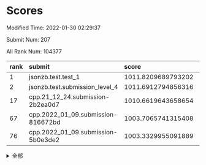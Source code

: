 # Scores

Modified Time: 2022-01-30 02:29:37

Submit Num: 207

All Rank Num: 104377

| rank |               submit               |       score        |       sigma        | pk_num |
| :--- | :--------------------------------- | :----------------- | :----------------- | :----- |
| 1    | jsonzb.test.test_1                 | 1011.8209689793202 | 0.7812926176973898 | 2015   |
| 2    | jsonzb.test.submission_level_4     | 1011.6912794856316 | 0.7721551437029373 | 2021   |
| 17   | cpp.21_12_24.submission-2b2ea0d7   | 1010.6619643658654 | 0.7800690040000644 | 2017   |
| 67   | cpp.2022_01_09.submission-816672bd | 1003.7065741315408 | 0.7103787024967506 | 2022   |
| 76   | cpp.2022_01_09.submission-5b0e3de2 | 1003.3329955091889 | 0.7025431038667593 | 2023   |


<details>
<summary>全部</summary>

| rank |                 submit                 |       score        |       sigma        | pk_num |
| :--- | :------------------------------------- | :----------------- | :----------------- | :----- |
| 1    | jsonzb.test.test_1                     | 1011.8209689793202 | 0.7812926176973898 | 2015   |
| 2    | jsonzb.test.submission_level_4         | 1011.6912794856316 | 0.7721551437029373 | 2021   |
| 3    | gobigger.level_3.submission_level_3_1  | 1011.4566286004163 | 0.7553940569834302 | 2017   |
| 4    | gobigger.level_3.submission_level_3_0  | 1011.1781385201041 | 0.7892183365855304 | 2020   |
| 5    | gobigger.level_3.submission_level_3_49 | 1011.0983916184322 | 0.8087046742054167 | 2015   |
| 6    | gobigger.level_3.submission_level_3_42 | 1011.0883284797968 | 0.787861622000271  | 2020   |
| 7    | gobigger.level_3.submission_level_3_26 | 1010.93917429694   | 0.7746371913441462 | 2015   |
| 8    | gobigger.level_3.submission_level_3_5  | 1010.9235258457229 | 0.7424594769931051 | 2024   |
| 9    | gobigger.level_3.submission_level_3_41 | 1010.9047967133891 | 0.7637251776789555 | 2016   |
| 10   | gobigger.level_3.submission_level_3_22 | 1010.8899466421199 | 0.7811016343870245 | 2020   |
| 11   | gobigger.level_3.submission_level_3_31 | 1010.834924631898  | 0.7650034194931211 | 2018   |
| 12   | gobigger.level_3.submission_level_3_38 | 1010.7991226868761 | 0.7521776289851404 | 2010   |
| 13   | gobigger.level_3.submission_level_3_46 | 1010.7302202783483 | 0.7982373111826032 | 2015   |
| 14   | gobigger.level_3.submission_level_3_34 | 1010.7278916070729 | 0.7346137246301974 | 2019   |
| 15   | gobigger.level_3.submission_level_3_24 | 1010.7167355385116 | 0.7675560677168565 | 2016   |
| 16   | gobigger.level_3.submission_level_3_45 | 1010.6741444166406 | 0.7478627104975665 | 2017   |
| 17   | cpp.21_12_24.submission-2b2ea0d7       | 1010.6619643658654 | 0.7800690040000644 | 2017   |
| 18   | gobigger.level_3.submission_level_3_35 | 1010.549318274053  | 0.7709866580032787 | 2021   |
| 19   | gobigger.level_3.submission_level_3_12 | 1010.5313520612042 | 0.7683439507113896 | 2018   |
| 20   | gobigger.level_3.submission_level_3_3  | 1010.3831915975259 | 0.7660466862756222 | 2022   |
| 21   | gobigger.level_3.submission_level_3_18 | 1010.3768054462812 | 0.7564888331422117 | 2019   |
| 22   | gobigger.level_3.submission_level_3_9  | 1010.2831864917449 | 0.7522477534230149 | 2020   |
| 23   | gobigger.level_3.submission_level_3_33 | 1010.2647044561102 | 0.7680635914164814 | 2016   |
| 24   | gobigger.level_3.submission_level_3_32 | 1010.2418349108774 | 0.7577295115458634 | 2014   |
| 25   | gobigger.level_3.submission_level_3_7  | 1010.2367666288384 | 0.7440036792064503 | 2012   |
| 26   | gobigger.level_3.submission_level_3_47 | 1010.2349907168519 | 0.7554270275510889 | 2016   |
| 27   | gobigger.level_3.submission_level_3_37 | 1010.079322900018  | 0.742338045574865  | 2019   |
| 28   | gobigger.level_3.submission_level_3_39 | 1009.9994522166335 | 0.7920584621638277 | 2016   |
| 29   | gobigger.level_3.submission_level_3_48 | 1009.9912887386342 | 0.7609091339259522 | 2014   |
| 30   | gobigger.level_3.submission_level_3_30 | 1009.9849192891124 | 0.7632763274526929 | 2015   |
| 31   | gobigger.level_3.submission_level_3_23 | 1009.8023349047414 | 0.7510516299187261 | 2022   |
| 32   | gobigger.level_3.submission_level_3_20 | 1009.7951486790058 | 0.7563775071233376 | 2020   |
| 33   | gobigger.level_3.submission_level_3_21 | 1009.754295406362  | 0.7615036752664848 | 2014   |
| 34   | gobigger.level_3.submission_level_3_10 | 1009.703476333209  | 0.7658556890825554 | 2015   |
| 35   | gobigger.level_3.submission_level_3_29 | 1009.6873674085325 | 0.7867791996800766 | 2020   |
| 36   | gobigger.level_3.submission_level_3_28 | 1009.6323524598074 | 0.7408036772915298 | 2023   |
| 37   | gobigger.level_3.submission_level_3_6  | 1009.6148329625056 | 0.7721984325106153 | 2013   |
| 38   | gobigger.level_3.submission_level_3_25 | 1009.5997252089194 | 0.7593685871266065 | 2014   |
| 39   | gobigger.level_3.submission_level_3_15 | 1009.5656280147933 | 0.7270237612196554 | 2015   |
| 40   | gobigger.level_3.submission_level_3_11 | 1009.5383342513147 | 0.7512903314847034 | 2015   |
| 41   | gobigger.level_3.submission_level_3_27 | 1009.4997905348114 | 0.7660510342536052 | 2018   |
| 42   | gobigger.level_3.submission_level_3_4  | 1009.3836155977057 | 0.7650557241626336 | 2016   |
| 43   | gobigger.level_3.submission_level_3_8  | 1009.3090026020396 | 0.7534841724781105 | 2017   |
| 44   | gobigger.level_3.submission_level_3_43 | 1009.2268854577657 | 0.7340911382188191 | 2018   |
| 45   | gobigger.level_3.submission_level_3_2  | 1009.1779348899618 | 0.7608322195705565 | 2016   |
| 46   | gobigger.level_3.submission_level_3_17 | 1009.1284943461637 | 0.7496706897523199 | 2015   |
| 47   | gobigger.level_3.submission_level_3_13 | 1009.0478096489761 | 0.7525981206922489 | 2017   |
| 48   | gobigger.level_3.submission_level_3_40 | 1009.0000933708008 | 0.7474792114134157 | 2021   |
| 49   | gobigger.level_3.submission_level_3_19 | 1008.9429403024432 | 0.7502657931805076 | 2023   |
| 50   | gobigger.level_3.submission_level_3_14 | 1008.8648231005286 | 0.7860595530745552 | 2019   |
| 51   | gobigger.level_3.submission_level_3_44 | 1008.8544735528858 | 0.7421592791360762 | 2019   |
| 52   | gobigger.level_3.submission_level_3_16 | 1008.7666195897873 | 0.7440817193283791 | 2015   |
| 53   | gobigger.level_3.submission_level_3_36 | 1008.7217707390779 | 0.7383045622132516 | 2018   |
| 54   | gobigger.level_1.submission_level_1_21 | 1005.52152253349   | 0.7239887565042943 | 2024   |
| 55   | gobigger.level_1.submission_level_1_29 | 1004.5920886685235 | 0.7079489312423316 | 2018   |
| 56   | gobigger.level_1.submission_level_1_49 | 1004.549375967852  | 0.7260716224017322 | 2015   |
| 57   | gobigger.level_1.submission_level_1_12 | 1004.3206850041104 | 0.7284490396780015 | 2016   |
| 58   | gobigger.level_1.submission_level_1_40 | 1004.1953622736338 | 0.7206489725189148 | 2018   |
| 59   | gobigger.level_1.submission_level_1_48 | 1004.1533775552718 | 0.7129976287532173 | 2007   |
| 60   | gobigger.level_1.submission_level_1_9  | 1004.0304768245926 | 0.7239380312077539 | 2019   |
| 61   | gobigger.level_1.submission_level_1_44 | 1003.9873243823474 | 0.7209177625182622 | 2019   |
| 62   | gobigger.level_1.submission_level_1_22 | 1003.9103761196446 | 0.7220193719273491 | 2021   |
| 63   | gobigger.level_1.submission_level_1_20 | 1003.8864878376141 | 0.7145085309925553 | 2016   |
| 64   | gobigger.level_1.submission_level_1_13 | 1003.8360637512351 | 0.7189081520793917 | 2015   |
| 65   | gobigger.level_1.submission_level_1_25 | 1003.8263606265809 | 0.710831210512805  | 2018   |
| 66   | gobigger.level_1.submission_level_1_18 | 1003.8151023604834 | 0.7151467191929338 | 2015   |
| 67   | cpp.2022_01_09.submission-816672bd     | 1003.7065741315408 | 0.7103787024967506 | 2022   |
| 68   | gobigger.level_1.submission_level_1_6  | 1003.6730368911893 | 0.7168867052483676 | 2014   |
| 69   | gobigger.level_1.submission_level_1_26 | 1003.6701601781851 | 0.7302847268070083 | 2018   |
| 70   | gobigger.level_1.submission_level_1_1  | 1003.626767851636  | 0.7131778889279208 | 2014   |
| 71   | gobigger.level_1.submission_level_1_42 | 1003.5023484041839 | 0.7170610685323417 | 2017   |
| 72   | gobigger.level_1.submission_level_1_23 | 1003.4174206603391 | 0.7163843698453289 | 2011   |
| 73   | gobigger.level_1.submission_level_1_28 | 1003.4112675773662 | 0.7187760432505513 | 2018   |
| 74   | gobigger.level_1.submission_level_1_47 | 1003.3555245004208 | 0.7118543723529813 | 2015   |
| 75   | gobigger.level_1.submission_level_1_39 | 1003.3363230481747 | 0.7174618608169718 | 2014   |
| 76   | cpp.2022_01_09.submission-5b0e3de2     | 1003.3329955091889 | 0.7025431038667593 | 2023   |
| 77   | gobigger.level_1.submission_level_1_46 | 1003.3115058950366 | 0.715517879191583  | 2016   |
| 78   | gobigger.level_1.submission_level_1_19 | 1003.3104446852409 | 0.7179920618355677 | 2018   |
| 79   | gobigger.level_1.submission_level_1_27 | 1003.2883737924545 | 0.7227434598037851 | 2019   |
| 80   | gobigger.level_1.submission_level_1_41 | 1003.1348070596322 | 0.7139056229990537 | 2020   |
| 81   | gobigger.level_1.submission_level_1_15 | 1003.0927649611708 | 0.7148505083331644 | 2012   |
| 82   | gobigger.level_1.submission_level_1_17 | 1003.0564096165787 | 0.7223217279571338 | 2015   |
| 83   | gobigger.level_1.submission_level_1_32 | 1003.035572175052  | 0.7164236096773421 | 2016   |
| 84   | gobigger.level_1.submission_level_1_14 | 1002.9965895136353 | 0.7102958691830376 | 2022   |
| 85   | gobigger.level_1.submission_level_1_11 | 1002.9733545988191 | 0.7031129092981032 | 2018   |
| 86   | gobigger.level_1.submission_level_1_16 | 1002.9552640740901 | 0.7216184470748854 | 2018   |
| 87   | gobigger.level_1.submission_level_1_34 | 1002.9532935773599 | 0.7041885928445286 | 2015   |
| 88   | gobigger.level_1.submission_level_1_35 | 1002.9278711074012 | 0.7140366202593218 | 2017   |
| 89   | gobigger.level_1.submission_level_1_7  | 1002.9175591114597 | 0.7156340128069554 | 2010   |
| 90   | gobigger.level_1.submission_level_1_33 | 1002.9160103952472 | 0.7257814583607834 | 2017   |
| 91   | gobigger.level_1.submission_level_1_4  | 1002.9022203074579 | 0.7076903101944354 | 2019   |
| 92   | gobigger.level_1.submission_level_1_2  | 1002.8724947201088 | 0.7210981938602519 | 2014   |
| 93   | gobigger.level_1.submission_level_1_30 | 1002.8221958945016 | 0.7090596044756071 | 2016   |
| 94   | gobigger.level_1.submission_level_1_24 | 1002.8017910915502 | 0.7107278714735709 | 2018   |
| 95   | gobigger.level_1.submission_level_1_43 | 1002.7536340151961 | 0.7109655418327913 | 2018   |
| 96   | gobigger.level_1.submission_level_1_38 | 1002.6700056327043 | 0.7111666415715663 | 2020   |
| 97   | gobigger.level_1.submission_level_1_45 | 1002.6322017047271 | 0.704495884020019  | 2015   |
| 98   | gobigger.level_1.submission_level_1_37 | 1002.5964576612237 | 0.7150451583614605 | 2018   |
| 99   | gobigger.level_1.submission_level_1_0  | 1002.4910603147375 | 0.7045190292011805 | 2014   |
| 100  | gobigger.level_1.submission_level_1_10 | 1002.4556365489748 | 0.7147866637496274 | 2012   |
| 101  | gobigger.level_1.submission_level_1_5  | 1002.4209847765469 | 0.7109390365528405 | 2015   |
| 102  | gobigger.level_1.submission_level_1_36 | 1002.1146998103602 | 0.7236677615813945 | 2015   |
| 103  | gobigger.level_1.submission_level_1_8  | 1002.0616454828191 | 0.70471280241655   | 2015   |
| 104  | gobigger.level_1.submission_level_1_3  | 1001.8092819301634 | 0.7104502436570455 | 2017   |
| 105  | gobigger.level_1.submission_level_1_31 | 1001.1798872378823 | 0.7149765835923272 | 2019   |
| 106  | gobigger.random.submission_random_10   | 997.6171173211513  | 0.7039563120691716 | 2018   |
| 107  | gobigger.random.submission_random_15   | 997.3078376475602  | 0.7053073083782273 | 2016   |
| 108  | gobigger.random.submission_random_3    | 997.0031742601842  | 0.7015473713064165 | 2013   |
| 109  | gobigger.random.submission_random_19   | 997.0017304880421  | 0.6974105698414842 | 2015   |
| 110  | gobigger.random.submission_random_34   | 996.9686974406313  | 0.7110836990839005 | 2012   |
| 111  | gobigger.random.submission_random_9    | 996.5570205374684  | 0.7010341055736464 | 2014   |
| 112  | gobigger.random.submission_random_37   | 996.539664239364   | 0.7016105154051069 | 2020   |
| 113  | gobigger.random.submission_random_4    | 996.5304249269134  | 0.714122876013472  | 2016   |
| 114  | gobigger.random.submission_random_40   | 996.4607786588208  | 0.7045103879881236 | 2021   |
| 115  | gobigger.random.submission_random_21   | 996.4236929517424  | 0.7033347352036962 | 2019   |
| 116  | gobigger.random.submission_random_7    | 996.3714737758772  | 0.7108630936653033 | 2018   |
| 117  | gobigger.random.submission_random_32   | 996.350229559542   | 0.7106348397057087 | 2015   |
| 118  | gobigger.random.submission_random_25   | 996.3359983505569  | 0.7152235905284707 | 2016   |
| 119  | gobigger.random.submission_random_17   | 996.2389286180425  | 0.7004970588163508 | 2013   |
| 120  | gobigger.random.submission_random_29   | 996.2277851503769  | 0.7154838974916288 | 2016   |
| 121  | gobigger.random.submission_random_44   | 996.1133229217253  | 0.7167678975624426 | 2020   |
| 122  | gobigger.random.submission_random_31   | 996.1097638430448  | 0.7079411522142294 | 2018   |
| 123  | gobigger.random.submission_random_5    | 996.1041775537819  | 0.7045810337055414 | 2013   |
| 124  | gobigger.random.submission_random_36   | 996.0716157205716  | 0.7158499283745078 | 2018   |
| 125  | gobigger.random.submission_random_23   | 996.0482876737107  | 0.7069494784393497 | 2020   |
| 126  | gobigger.random.submission_random_46   | 996.0287370563886  | 0.7076728476372317 | 2012   |
| 127  | gobigger.random.submission_random_24   | 996.0242494635511  | 0.7094398927834447 | 2012   |
| 128  | gobigger.random.submission_random_43   | 996.0057776838863  | 0.719318701703279  | 2016   |
| 129  | gobigger.random.submission_random_18   | 995.9399983684813  | 0.7083768668406484 | 2019   |
| 130  | gobigger.random.submission_random_47   | 995.9174485640359  | 0.7086161421263244 | 2021   |
| 131  | gobigger.random.submission_random_38   | 995.8996050333816  | 0.7092378123822326 | 2017   |
| 132  | gobigger.random.submission_random_6    | 995.8344439173851  | 0.7024293859639001 | 2018   |
| 133  | gobigger.random.submission_random_33   | 995.8223039576969  | 0.7049951904251951 | 2017   |
| 134  | gobigger.random.submission_random_35   | 995.8191792944244  | 0.7114391567363978 | 2015   |
| 135  | gobigger.random.submission_random_8    | 995.7444804296342  | 0.7256221469937033 | 2018   |
| 136  | gobigger.random.submission_random_49   | 995.6926848044875  | 0.7136593829485894 | 2019   |
| 137  | gobigger.random.submission_random_26   | 995.690646211282   | 0.7071715882042724 | 2017   |
| 138  | gobigger.random.submission_random_39   | 995.6579192333797  | 0.7036956658380098 | 2012   |
| 139  | gobigger.random.submission_random_14   | 995.6315213865269  | 0.7198302509761535 | 2023   |
| 140  | gobigger.random.submission_random_42   | 995.6004541705496  | 0.7186409280437196 | 2016   |
| 141  | gobigger.random.submission_random_30   | 995.5648297834309  | 0.7039636725610138 | 2016   |
| 142  | gobigger.random.submission_random_12   | 995.5629309152522  | 0.7136804747010927 | 2019   |
| 143  | gobigger.random.submission_random_27   | 995.5627386760264  | 0.7032341441740225 | 2020   |
| 144  | gobigger.random.submission_random_41   | 995.5542661983866  | 0.7288818229297809 | 2014   |
| 145  | gobigger.random.submission_random_45   | 995.476065996623   | 0.7066685762130811 | 2022   |
| 146  | gobigger.random.submission_random_13   | 995.3901401283922  | 0.7145317791331443 | 2020   |
| 147  | gobigger.random.submission_random_11   | 995.3441104077659  | 0.7183806303306796 | 2015   |
| 148  | gobigger.random.submission_random_16   | 995.286391616449   | 0.7152779998867409 | 2015   |
| 149  | gobigger.random.submission_random_1    | 995.2497712150453  | 0.7242668500819036 | 2018   |
| 150  | gobigger.random.submission_random_22   | 995.1015970978425  | 0.7101842266709687 | 2018   |
| 151  | gobigger.random.submission_random_28   | 995.0691377355291  | 0.7129750283367506 | 2017   |
| 152  | gobigger.random.submission_random_2    | 995.0688308296503  | 0.7208490934168691 | 2015   |
| 153  | gobigger.random.submission_random_48   | 995.0182299843883  | 0.707086269976625  | 2014   |
| 154  | gobigger.random.submission_random_0    | 994.7918265131125  | 0.7330358502129108 | 2019   |
| 155  | gobigger.random.submission_random_20   | 994.4174780964935  | 0.7464891862189548 | 2018   |
| 156  | gobigger.level_2.submission_level_2_19 | 993.7229427484626  | 0.7388826182897853 | 2020   |
| 157  | gobigger.level_2.submission_level_2_0  | 993.6222163238134  | 0.7329162949586702 | 2015   |
| 158  | gobigger.level_2.submission_level_2_41 | 993.6196750039334  | 0.7385202335439278 | 2020   |
| 159  | gobigger.level_2.submission_level_2_29 | 993.3617625027512  | 0.7466727990905294 | 2016   |
| 160  | gobigger.level_2.submission_level_2_15 | 993.0211593511793  | 0.7262092855818637 | 2017   |
| 161  | gobigger.level_2.submission_level_2_21 | 992.9736845401687  | 0.7371473958710297 | 2014   |
| 162  | gobigger.level_2.submission_level_2_27 | 992.9281507262849  | 0.7356411804012088 | 2020   |
| 163  | gobigger.level_2.submission_level_2_42 | 992.9246484270766  | 0.7408444041706972 | 2020   |
| 164  | gobigger.level_2.submission_level_2_17 | 992.8668212912394  | 0.7360245014081903 | 2019   |
| 165  | gobigger.level_2.submission_level_2_5  | 992.6756500134055  | 0.7258852156723574 | 2016   |
| 166  | gobigger.level_2.submission_level_2_40 | 992.6225733107505  | 0.7376778247869438 | 2014   |
| 167  | gobigger.level_2.submission_level_2_9  | 992.5677789829081  | 0.7272200050736117 | 2009   |
| 168  | gobigger.level_2.submission_level_2_24 | 992.5211332069082  | 0.7415358138539497 | 2017   |
| 169  | gobigger.level_2.submission_level_2_22 | 992.4336377943146  | 0.7287912025635432 | 2017   |
| 170  | gobigger.level_2.submission_level_2_36 | 992.4097098476443  | 0.7355301595259106 | 2021   |
| 171  | gobigger.level_2.submission_level_2_43 | 992.4027257210535  | 0.7640554417616127 | 2018   |
| 172  | gobigger.level_2.submission_level_2_11 | 992.3922985429567  | 0.7275332918537196 | 2012   |
| 173  | gobigger.level_2.submission_level_2_12 | 992.3570619772485  | 0.7479297621258088 | 2016   |
| 174  | gobigger.level_2.submission_level_2_37 | 992.3325855388644  | 0.7228515907292995 | 2020   |
| 175  | gobigger.level_2.submission_level_2_8  | 992.3126047192063  | 0.7581779524641061 | 2015   |
| 176  | gobigger.level_2.submission_level_2_46 | 992.3062363790507  | 0.7268567684773227 | 2013   |
| 177  | gobigger.level_2.submission_level_2_30 | 992.1954926122521  | 0.749637952517764  | 2017   |
| 178  | gobigger.level_2.submission_level_2_2  | 992.1516531367648  | 0.7489884126863338 | 2023   |
| 179  | gobigger.level_2.submission_level_2_25 | 992.0814383614843  | 0.7430377476587536 | 2016   |
| 180  | gobigger.level_2.submission_level_2_47 | 992.0702116630573  | 0.7475502886302763 | 2018   |
| 181  | gobigger.level_2.submission_level_2_28 | 992.0207495387834  | 0.7603793444347762 | 2019   |
| 182  | gobigger.level_2.submission_level_2_49 | 992.0148770214869  | 0.747472563175957  | 2019   |
| 183  | gobigger.level_2.submission_level_2_33 | 992.0076654152804  | 0.7486743642945615 | 2019   |
| 184  | gobigger.level_2.submission_level_2_34 | 991.9856215919906  | 0.7678286769390532 | 2020   |
| 185  | gobigger.level_2.submission_level_2_45 | 991.8670669806768  | 0.7318313833430518 | 2025   |
| 186  | gobigger.level_2.submission_level_2_48 | 991.8237855519714  | 0.7508853848067433 | 2015   |
| 187  | gobigger.level_2.submission_level_2_1  | 991.6808707031956  | 0.7714143138447128 | 2020   |
| 188  | gobigger.level_2.submission_level_2_14 | 991.6519102251846  | 0.7433652845446242 | 2021   |
| 189  | gobigger.level_2.submission_level_2_7  | 991.5773432611797  | 0.7621949573141191 | 2020   |
| 190  | gobigger.level_2.submission_level_2_31 | 991.5395051485807  | 0.7630872113297624 | 2016   |
| 191  | gobigger.level_2.submission_level_2_23 | 991.5293664262924  | 0.734923351603175  | 2021   |
| 192  | gobigger.level_2.submission_level_2_6  | 991.4768979617979  | 0.7726056894708178 | 2013   |
| 193  | gobigger.level_2.submission_level_2_32 | 991.4615241868066  | 0.7648473490920603 | 2019   |
| 194  | gobigger.level_2.submission_level_2_4  | 991.4265203479061  | 0.7445438001666189 | 2015   |
| 195  | gobigger.level_2.submission_level_2_10 | 991.2544103119343  | 0.7497594564334191 | 2014   |
| 196  | gobigger.level_2.submission_level_2_18 | 991.2478062126889  | 0.741921004328186  | 2014   |
| 197  | gobigger.level_2.submission_level_2_39 | 991.1599833446811  | 0.7656605748906139 | 2021   |
| 198  | gobigger.level_2.submission_level_2_13 | 991.1137714875106  | 0.7482933110598294 | 2020   |
| 199  | gobigger.level_2.submission_level_2_16 | 991.0737446781073  | 0.7532233830824558 | 2009   |
| 200  | gobigger.level_2.submission_level_2_38 | 991.0626796245409  | 0.757823675916642  | 2012   |
| 201  | gobigger.level_2.submission_level_2_35 | 990.9294950098345  | 0.7720650768596838 | 2017   |
| 202  | gobigger.level_2.submission_level_2_3  | 990.7178870616578  | 0.7693310878936971 | 2017   |
| 203  | gobigger.level_2.submission_level_2_20 | 990.673190381871   | 0.7497491561784182 | 2014   |
| 204  | gobigger.level_2.submission_level_2_26 | 990.670493608945   | 0.753681690695074  | 2022   |
| 205  | gobigger.level_2.submission_level_2_44 | 990.4423580417546  | 0.7693138561462279 | 2007   |
| 206  | gobigger.none.submission_none_0        | 977.5170742725192  | 1.4177518416522934 | 2017   |
| 207  | gobigger.none.submission_none_1        | 976.2090739308251  | 1.3867675041131426 | 2014   |

</details>